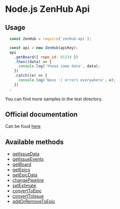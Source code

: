 Node.js ZenHub Api
==========

## Usage

```js
  const ZenHub = require('zenhub-api');

  const api = new ZenHub(apiKey);
  api
    .getBoard({ repo_id: 01234 })
    .then((data) => {
      console.log('Yheaa some data', data);
    })
    .catch((e) => {
      console.log('Nooo :( errors everywhere', e);
    })
  ;
```
You can find more samples in the test directory.

## Official documentation
Can be foud [here](https://github.com/ZenHubIO/API)


## Available methods

- [getIssueData](https://github.com/ZenHubIO/API#get-issue-data)
- [getIssueEvents](https://github.com/ZenHubIO/API#get-issue-events)
- [getBoard](https://github.com/ZenHubIO/API#get-the-zenhub-board-data-for-a-repository)
- [getEpics](https://github.com/ZenHubIO/API#get-epics-for-a-repository)
- [getEpicData](https://github.com/ZenHubIO/API#get-epic-data)
- [changePipeline](https://github.com/ZenHubIO/API#move-issue-between-pipelines)
- [setEstimate](https://github.com/ZenHubIO/API#set-estimate-for-issue)
- [convertToEpic](https://github.com/ZenHubIO/API#convert-issue-to-epic)
- [convertToIssue](https://github.com/ZenHubIO/API#convert-epic-to-issue)
- [addOrRemoveToEpic](https://github.com/ZenHubIO/API#add-or-remove-issues-to-epic)